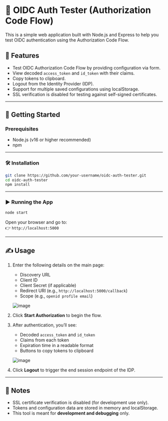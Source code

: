 # 🧪 OIDC Auth Tester (Authorization Code Flow)

This is a simple web application built with Node.js and Express to help you test OIDC authentication using the Authorization Code Flow.

## 🔧 Features

- Test OIDC Authorization Code Flow by providing configuration via form.
- View decoded `access_token` and `id_token` with their claims.
- Copy tokens to clipboard.
- Logout from the Identity Provider (IDP).
- Support for multiple saved configurations using localStorage.
- SSL verification is disabled for testing against self-signed certificates.

---

## 🚀 Getting Started

### Prerequisites

- Node.js (v16 or higher recommended)
- npm

---

### 🛠 Installation

```bash
git clone https://github.com/your-username/oidc-auth-tester.git
cd oidc-auth-tester
npm install
```

---

### ▶️ Running the App

```bash
node start
```

Open your browser and go to:  
👉 `http://localhost:5000`

---

## ✍️ Usage

1. Enter the following details on the main page:
   - Discovery URL
   - Client ID
   - Client Secret (if applicable)
   - Redirect URI (e.g., `http://localhost:5000/callback`)
   - Scope (e.g., `openid profile email`)
  
   ![image](https://github.com/user-attachments/assets/0250ccfd-6413-4652-a679-e64c7abfda17)

2. Click **Start Authorization** to begin the flow.

3. After authentication, you’ll see:
   - Decoded `access_token` and `id_token`
   - Claims from each token
   - Expiration time in a readable format
   - Buttons to copy tokens to clipboard
  
   ![image](https://github.com/user-attachments/assets/800d9da2-b71c-462a-92f2-a7f52e239edc)

4. Click **Logout** to trigger the end session endpoint of the IDP.

---

## 🧠 Notes

- SSL certificate verification is disabled (for development use only).
- Tokens and configuration data are stored in memory and localStorage.
- This tool is meant for **development and debugging** only.
